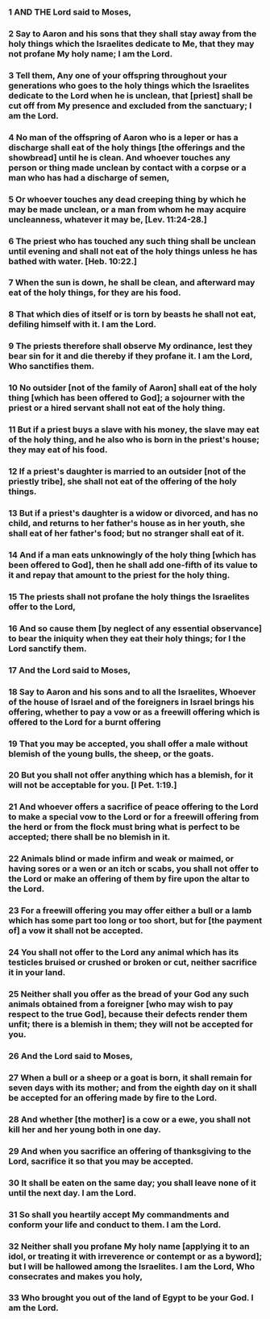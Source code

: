 ### 1 AND THE Lord said to Moses,

### 2 Say to Aaron and his sons that they shall stay away from the holy things which the Israelites dedicate to Me, that they may not profane My holy name; I am the Lord.

### 3 Tell them, Any one of your offspring throughout your generations who goes to the holy things which the Israelites dedicate to the Lord when he is unclean, that [priest] shall be cut off from My presence and excluded from the sanctuary; I am the Lord.

### 4 No man of the offspring of Aaron who is a leper or has a discharge shall eat of the holy things [the offerings and the showbread] until he is clean. And whoever touches any person or thing made unclean by contact with a corpse or a man who has had a discharge of semen,

### 5 Or whoever touches any dead creeping thing by which he may be made unclean, or a man from whom he may acquire uncleanness, whatever it may be, [Lev. 11:24-28.]

### 6 The priest who has touched any such thing shall be unclean until evening and shall not eat of the holy things unless he has bathed with water. [Heb. 10:22.]

### 7 When the sun is down, he shall be clean, and afterward may eat of the holy things, for they are his food.

### 8 That which dies of itself or is torn by beasts he shall not eat, defiling himself with it. I am the Lord.

### 9 The priests therefore shall observe My ordinance, lest they bear sin for it and die thereby if they profane it. I am the Lord, Who sanctifies them.

### 10 No outsider [not of the family of Aaron] shall eat of the holy thing [which has been offered to God]; a sojourner with the priest or a hired servant shall not eat of the holy thing.

### 11 But if a priest buys a slave with his money, the slave may eat of the holy thing, and he also who is born in the priest's house; they may eat of his food.

### 12 If a priest's daughter is married to an outsider [not of the priestly tribe], she shall not eat of the offering of the holy things.

### 13 But if a priest's daughter is a widow or divorced, and has no child, and returns to her father's house as in her youth, she shall eat of her father's food; but no stranger shall eat of it.

### 14 And if a man eats unknowingly of the holy thing [which has been offered to God], then he shall add one-fifth of its value to it and repay that amount to the priest for the holy thing.

### 15 The priests shall not profane the holy things the Israelites offer to the Lord,

### 16 And so cause them [by neglect of any essential observance] to bear the iniquity when they eat their holy things; for I the Lord sanctify them.

### 17 And the Lord said to Moses,

### 18 Say to Aaron and his sons and to all the Israelites, Whoever of the house of Israel and of the foreigners in Israel brings his offering, whether to pay a vow or as a freewill offering which is offered to the Lord for a burnt offering

### 19 That you may be accepted, you shall offer a male without blemish of the young bulls, the sheep, or the goats.

### 20 But you shall not offer anything which has a blemish, for it will not be acceptable for you. [I Pet. 1:19.]

### 21 And whoever offers a sacrifice of peace offering to the Lord to make a special vow to the Lord or for a freewill offering from the herd or from the flock must bring what is perfect to be accepted; there shall be no blemish in it.

### 22 Animals blind or made infirm and weak or maimed, or having sores or a wen or an itch or scabs, you shall not offer to the Lord or make an offering of them by fire upon the altar to the Lord.

### 23 For a freewill offering you may offer either a bull or a lamb which has some part too long or too short, but for [the payment of] a vow it shall not be accepted.

### 24 You shall not offer to the Lord any animal which has its testicles bruised or crushed or broken or cut, neither sacrifice it in your land.

### 25 Neither shall you offer as the bread of your God any such animals obtained from a foreigner [who may wish to pay respect to the true God], because their defects render them unfit; there is a blemish in them; they will not be accepted for you.

### 26 And the Lord said to Moses,

### 27 When a bull or a sheep or a goat is born, it shall remain for seven days with its mother; and from the eighth day on it shall be accepted for an offering made by fire to the Lord.

### 28 And whether [the mother] is a cow or a ewe, you shall not kill her and her young both in one day.

### 29 And when you sacrifice an offering of thanksgiving to the Lord, sacrifice it so that you may be accepted.

### 30 It shall be eaten on the same day; you shall leave none of it until the next day. I am the Lord.

### 31 So shall you heartily accept My commandments and conform your life and conduct to them. I am the Lord.

### 32 Neither shall you profane My holy name [applying it to an idol, or treating it with irreverence or contempt or as a byword]; but I will be hallowed among the Israelites. I am the Lord, Who consecrates and makes you holy,

### 33 Who brought you out of the land of Egypt to be your God. I am the Lord.